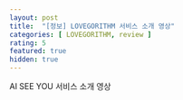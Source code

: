 ```yaml
---
layout: post
title:  "[정보] LOVEGORITHM 서비스 소개 영상"
categories: [ LOVEGORITHM, review ]
rating: 5
featured: true
hidden: true
---
```

AI SEE YOU 서비스 소개 영상
